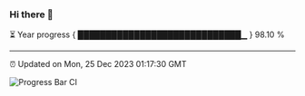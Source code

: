 ### Hi there 👋

⏳ Year progress { █████████████████████████████▁ } 98.10 %

---

⏰ Updated on Mon, 25 Dec 2023 01:17:30 GMT

![Progress Bar CI](https://github.com/ZhaoGui/ZhaoGui/workflows/Progress%20Bar%20CI/badge.svg)
